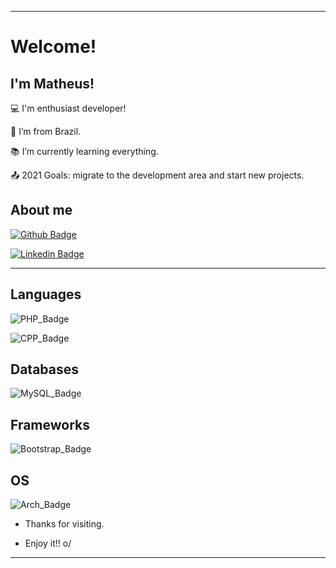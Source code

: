 ----------------------------------------------------------------------------

# Welcome!

 

## I'm Matheus!

 

:computer: I'm  enthusiast developer!

:house_with_garden: I’m from Brazil.

:books: I’m currently learning everything.

:outbox_tray: 2021 Goals: migrate to the development area and start new projects.


 

## About me

[![Github Badge](https://img.shields.io/badge/-Github-000?style=flat-square&logo=Github&logoColor=white&link=LINK_GIT)](https://github.com/matheushentges)

[![Linkedin Badge](https://img.shields.io/badge/-LinkedIn-blue?style=flat-square&logo=Linkedin&logoColor=white&link=LINK_LINKEDIN)](https://br.linkedin.com/in/matheus-hentges-410538165)

----------------------------------------------------------------------------------
## Languages

![PHP_Badge](https://img.shields.io/badge/PHP-777BB4?style=for-the-badge&logo=php&logoColor=white)

![CPP_Badge](https://img.shields.io/badge/C%2B%2B-00599C?style=for-the-badge&logo=c%2B%2B&logoColor=white)


## Databases

![MySQL_Badge](https://img.shields.io/badge/MySQL-00000F?style=for-the-badge&logo=mysql&logoColor=white)

## Frameworks

![Bootstrap_Badge](https://img.shields.io/badge/Bootstrap-563D7C?style=for-the-badge&logo=bootstrap&logoColor=white)

## OS
![Arch_Badge](https://img.shields.io/badge/Arch_Linux-1793D1?style=for-the-badge&logo=arch-linux&logoColor=white)






- Thanks for visiting.

- Enjoy it!! o/

----------------------------------------------------------------------------------
